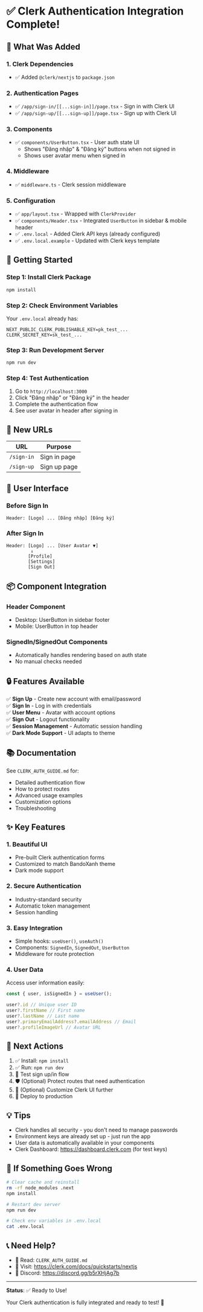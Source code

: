 # ✅ Clerk Authentication Integration Complete!

## 🎯 What Was Added

### 1. **Clerk Dependencies**
- ✅ Added `@clerk/nextjs` to `package.json`

### 2. **Authentication Pages**
- ✅ `/app/sign-in/[[...sign-in]]/page.tsx` - Sign in with Clerk UI
- ✅ `/app/sign-up/[[...sign-up]]/page.tsx` - Sign up with Clerk UI

### 3. **Components**
- ✅ `components/UserButton.tsx` - User auth state UI
  - Shows "Đăng nhập" & "Đăng ký" buttons when not signed in
  - Shows user avatar menu when signed in

### 4. **Middleware**
- ✅ `middleware.ts` - Clerk session middleware

### 5. **Configuration**
- ✅ `app/layout.tsx` - Wrapped with `ClerkProvider`
- ✅ `components/Header.tsx` - Integrated `UserButton` in sidebar & mobile header
- ✅ `.env.local` - Added Clerk API keys (already configured)
- ✅ `.env.local.example` - Updated with Clerk keys template

## 🚀 Getting Started

### Step 1: Install Clerk Package
```bash
npm install
```

### Step 2: Check Environment Variables
Your `.env.local` already has:
```
NEXT_PUBLIC_CLERK_PUBLISHABLE_KEY=pk_test_...
CLERK_SECRET_KEY=sk_test_...
```

### Step 3: Run Development Server
```bash
npm run dev
```

### Step 4: Test Authentication
1. Go to `http://localhost:3000`
2. Click "Đăng nhập" or "Đăng ký" in the header
3. Complete the authentication flow
4. See user avatar in header after signing in

## 📍 New URLs

| URL | Purpose |
|-----|---------|
| `/sign-in` | Sign in page |
| `/sign-up` | Sign up page |

## 🎨 User Interface

### Before Sign In
```
Header: [Logo] ... [Đăng nhập] [Đăng ký]
```

### After Sign In
```
Header: [Logo] ... [User Avatar ▼]
         ↓
        [Profile]
        [Settings]
        [Sign Out]
```

## 📦 Component Integration

### Header Component
- Desktop: UserButton in sidebar footer
- Mobile: UserButton in top header

### SignedIn/SignedOut Components
- Automatically handles rendering based on auth state
- No manual checks needed

## 🔒 Features Available

✅ **Sign Up** - Create new account with email/password  
✅ **Sign In** - Log in with credentials  
✅ **User Menu** - Avatar with account options  
✅ **Sign Out** - Logout functionality  
✅ **Session Management** - Automatic session handling  
✅ **Dark Mode Support** - UI adapts to theme  

## 📚 Documentation

See `CLERK_AUTH_GUIDE.md` for:
- Detailed authentication flow
- How to protect routes
- Advanced usage examples
- Customization options
- Troubleshooting

## ✨ Key Features

### 1. **Beautiful UI**
- Pre-built Clerk authentication forms
- Customized to match BandoXanh theme
- Dark mode support

### 2. **Secure Authentication**
- Industry-standard security
- Automatic token management
- Session handling

### 3. **Easy Integration**
- Simple hooks: `useUser()`, `useAuth()`
- Components: `SignedIn`, `SignedOut`, `UserButton`
- Middleware for route protection

### 4. **User Data**
Access user information easily:
```typescript
const { user, isSignedIn } = useUser();

user?.id // Unique user ID
user?.firstName // First name
user?.lastName // Last name
user?.primaryEmailAddress?.emailAddress // Email
user?.profileImageUrl // Avatar URL
```

## 🎯 Next Actions

1. ✅ Install: `npm install`
2. ✅ Run: `npm run dev`
3. 📝 Test sign up/in flow
4. 🛡️ (Optional) Protect routes that need authentication
5. 🎨 (Optional) Customize Clerk UI further
6. 🚀 Deploy to production

## 💡 Tips

- Clerk handles all security - you don't need to manage passwords
- Environment keys are already set up - just run the app
- User data is automatically available in your components
- Clerk Dashboard: https://dashboard.clerk.com (for test keys)

## 🐛 If Something Goes Wrong

```bash
# Clear cache and reinstall
rm -rf node_modules .next
npm install

# Restart dev server
npm run dev

# Check env variables in .env.local
cat .env.local
```

## 📞 Need Help?

- 📖 Read: `CLERK_AUTH_GUIDE.md`
- 🔗 Visit: https://clerk.com/docs/quickstarts/nextjs
- 💬 Discord: https://discord.gg/b5rXHjAg7b

---

**Status**: ✅ Ready to Use!

Your Clerk authentication is fully integrated and ready to test! 🎉
